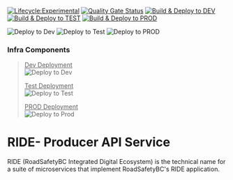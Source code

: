 [![Lifecycle:Experimental](https://img.shields.io/badge/Lifecycle-Experimental-339999)](<Redirect-URL>) [![Quality Gate Status](https://sonarcloud.io/api/project_badges/measure?project=bcgov_rsbc-ride-producer-api&metric=alert_status)](https://sonarcloud.io/summary/new_code?id=bcgov_rsbc-ride-producer-api)  [![Build & Deploy to DEV](https://github.com/bcgov/rsbc-ride-producer-api/actions/workflows/build_push_pr_onopen_devdeploy.yml/badge.svg?branch=release%2F1_1)](https://github.com/bcgov/rsbc-ride-producer-api/actions/workflows/build_push_pr_onopen_devdeploy.yml)  [![Build & Deploy to TEST](https://github.com/bcgov/rsbc-ride-producer-api/actions/workflows/build_push_pr_onopen_testdeploy.yml/badge.svg)](https://github.com/bcgov/rsbc-ride-producer-api/actions/workflows/build_push_pr_onopen_testdeploy.yml)  [![Build & Deploy to PROD](https://github.com/bcgov/rsbc-ride-producer-api/actions/workflows/build_push_pr_onopen_proddeploy.yml/badge.svg)](https://github.com/bcgov/rsbc-ride-producer-api/actions/workflows/build_push_pr_onopen_proddeploy.yml)  


![Deploy to Dev](https://gitops-shared.apps.silver.devops.gov.bc.ca/api/badge?name=be5301-ride-producer-api-dev&revision=true) ![Deploy to Test](https://gitops-shared.apps.silver.devops.gov.bc.ca/api/badge?name=be5301-ride-producer-api-test&revision=true) ![Deploy to PROD](https://gitops-shared.apps.silver.devops.gov.bc.ca/api/badge?name=be5301-ride-producer-api-prod&revision=true)    

### <b>Infra Components</b>  
><u>Dev Deployment</u>   
>![Deploy to Dev](https://argocd-shared.apps.silver.devops.gov.bc.ca/api/badge?name=be5301-ride-infrastructure-dev&revision=true)
>
><u>Test Deployment</u>  
>![Deploy to Test](https://argocd-shared.apps.silver.devops.gov.bc.ca/api/badge?name=be5301-ride-infrastructure-test&revision=true)
>
><u>PROD Deployment</u>    
![Deploy to Prod](https://argocd-shared.apps.silver.devops.gov.bc.ca/api/badge?name=be5301-ride-infrastructure-test&revision=true)  



# RIDE- Producer API Service

RIDE (RoadSafetyBC Integrated Digital Ecosystem) is the technical name for a suite of microservices that implement RoadSafetyBC's RIDE application.    


